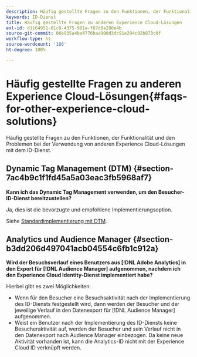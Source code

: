 ```yaml
---
description: Häufig gestellte Fragen zu den Funktionen, der Funktionalität und den Problemen bei der Verwendung von anderen Experience Cloud-Lösungen mit dem ID-Dienst.
keywords: ID-Dienst
title: Häufig gestellte Fragen zu anderen Experience Cloud-Lösungen
exl-id: d1164951-01c9-4375-981a-f87d8a280e4b
source-git-commit: 06e935a4ba4776baa900d3dc91e294c92b873c0f
workflow-type: ht
source-wordcount: '186'
ht-degree: 100%

---
```


# Häufig gestellte Fragen zu anderen Experience Cloud-Lösungen{#faqs-for-other-experience-cloud-solutions}

Häufig gestellte Fragen zu den Funktionen, der Funktionalität und den Problemen bei der Verwendung von anderen Experience Cloud-Lösungen mit dem ID-Dienst.

## Dynamic Tag Management (DTM) {#section-7ac4b9c1f1fd45a5a03eac3fb5968af7}

**Kann ich das Dynamic Tag Management verwenden, um den Besucher-ID-Dienst bereitzustellen?**

Ja, dies ist die bevorzugte und empfohlene Implementierungsoption.

Siehe [Standardimplementierung mit DTM](../implementation-guides/standard.md#concept-89cd0199a9634fc48644f2d61e3d2445).

## Analytics und Audience Manager {#section-b3dd206d497041acb04554c6fb1c912a}

**Wird der Besuchsverlauf eines Benutzers aus [!DNL Adobe Analytics] in den Export für [!DNL Audience Manager] aufgenommen, nachdem ich den Experience Cloud Identity-Dienst implementiert habe?**

Hierbei gibt es zwei Möglichkeiten:

* Wenn für den Besucher eine Besuchsaktivität nach der Implementierung des ID-Diensts festgestellt wird, dann werden der Besucher und der jeweilige Verlauf in den Datenexport für [!DNL Audience Manager] aufgenommen.
* Weist ein Benutzer nach der Implementierung des ID-Diensts keine Besucheraktivität auf, werden der Besucher und sein Verlauf nicht in den Datenexport nach Audience Manager einbezogen. Da keine neue Aktivität vorhanden ist, kann die Analytics-ID nicht mit der Experience Cloud ID verknüpft werden.
